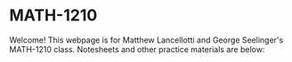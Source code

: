 # MATH-1210

Welcome!  This webpage is for Matthew Lancellotti and George Seelinger's MATH-1210 class.  Notesheets and other practice materials are below:

